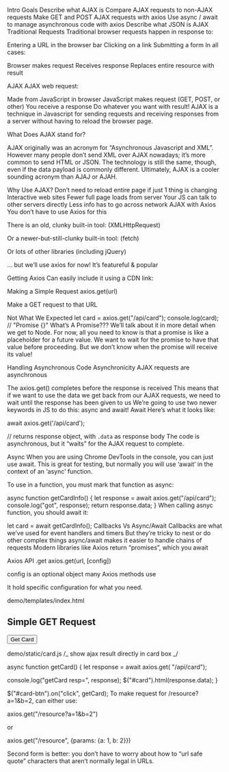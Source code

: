 Intro
Goals
Describe what AJAX is
Compare AJAX requests to non-AJAX requests
Make GET and POST AJAX requests with axios
Use async / await to manage asynchronous code with axios
Describe what JSON is
AJAX
Traditional Requests
Traditional browser requests happen in response to:

Entering a URL in the browser bar
Clicking on a link
Submitting a form
In all cases:

Browser makes request
Receives response
Replaces entire resource with result

AJAX
AJAX web request:

Made from JavaScript in browser
JavaScript makes request (GET, POST, or other)
You receive a response
Do whatever you want with result!
AJAX is a technique in Javascript for sending requests and receiving responses from a server without having to reload the browser page.

What Does AJAX stand for?

AJAX originally was an acronym for “Asynchronous Javascript and XML”. However many people don’t send XML over AJAX nowadays; it’s more common to send HTML or JSON. The technology is still the same, though, even if the data payload is commonly different. Ultimately, AJAX is a cooler sounding acronym than AJAJ or AJAH.

Why Use AJAX?
Don’t need to reload entire page if just 1 thing is changing
Interactive web sites
Fewer full page loads from server
Your JS can talk to other servers directly
Less info has to go across network
AJAX with Axios
You don’t have to use Axios for this

There is an old, clunky built-in tool: (XMLHttpRequest)

Or a newer-but-still-clunky built-in tool: (fetch)

Or lots of other libraries (including jQuery)

… but we’ll use axios for now! It’s featureful & popular

Getting Axios
Can easily include it using a CDN link:

<script src="https://unpkg.com/axios/dist/axios.js"></script>

Making a Simple Request
axios.get(url)

Make a GET request to that URL

Not What We Expected
let card = axios.get("/api/card");
console.log(card);
// "Promise {<pending>}"
What’s A Promise???
We’ll talk about it in more detail when we get to Node.
For now, all you need to know is that a promise is like a placeholder for a future value.
We want to wait for the promise to have that value before proceeding.
But we don’t know when the promise will receive its value!

Handling Asynchronous Code
Asynchronicity
AJAX requests are asynchronous

The axios.get() completes before the response is received
This means that if we want to use the data we get back from our AJAX requests, we need to wait until the response has been given to us
We’re going to use two newer keywords in JS to do this: async and await!
Await
Here’s what it looks like:

await axios.get('/api/card');

// returns response object, with `.data` as response body
The code is asynchronous, but it “waits” for the AJAX request to complete.

Async
When you are using Chrome DevTools in the console, you can just use await. This is great for testing, but normally you will use ‘await’ in the context of an ‘async’ function.

To use in a function, you must mark that function as async:

async function getCardInfo() {
let response = await axios.get("/api/card");
console.log("got", response);
return response.data;
}
When calling asnyc function, you should await it:

let card = await getCardInfo();
Callbacks Vs Async/Await
Callbacks are what we’ve used for event handlers and timers
But they’re tricky to nest or do other complex things
async/await makes it easier to handle chains of requests
Modern libraries like Axios return “promises”, which you await

Axios API
.get
axios.get(url, [config])

config is an optional object many Axios methods use

It hold specific configuration for what you need.

demo/templates/index.html

<h2>Simple GET Request</h2>

<button class="btn btn-primary"
        id="card-btn"> Get Card </button>

<div id="card" class="box"></div>

<script src="/static/card.js"></script>

demo/static/card.js
/_ show ajax result directly in card box _/

async function getCard() {
let response = await axios.get(
"/api/card");

console.log("getCard resp=", response);
$("#card").html(response.data);
}

$("#card-btn").on("click", getCard);
To make request for /resource?a=1&b=2, can either use:

axios.get("/resource?a=1&b=2")

or

axios.get("/resource", {params: {a: 1, b: 2}})

Second form is better: you don’t have to worry about how to “url safe quote” characters that aren’t normally legal in URLs.
